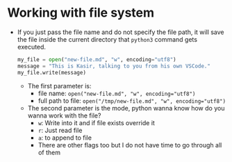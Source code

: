 # Working with file system

-   If you just pass the file name and do not specify the file path, it will save the file inside the current directory that `python3` command gets executed.
    ```py
    my_file = open("new-file.md", "w", encoding="utf8")
    message = "This is Kasir, talking to you from his own VSCode."
    my_file.write(message)
    ```
    -   The first parameter is:
        -   file name: `open("new-file.md", "w", encoding="utf8")`
        -   full path to file: `open("/tmp/new-file.md", "w", encoding="utf8")`
    -   The second parameter is the mode, python wanna know how do you wanna work with the file?
        -   `w`: Write into it and if file exists override it
        -   `r`: Just read file
        -   `a`: to append to file
        -   There are other flags too but I do not have time to go through all of them
